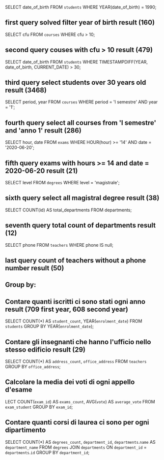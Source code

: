 SELECT date_of_birth FROM `students` WHERE YEAR(date_of_birth) = 1990;
## first query solved filter year of birth result (160)


SELECT cfu FROM `courses` WHERE cfu > 10;
## second query couses with cfu > 10 result (479)


SELECT date_of_birth FROM `students` WHERE TIMESTAMPDIFF(YEAR, date_of_birth, CURRENT_DATE) > 30;
## third query select students over 30 years old result (3468)


SELECT period, year FROM `courses` WHERE period = 'I semestre' AND year = '1';
## fourth query select all courses from 'I semestre' and 'anno 1' result (286)


SELECT hour, date FROM `exams` WHERE HOUR(hour) >= '14' AND date = '2020-06-20';
## fifth query exams with hours >= 14 and date = 2020-06-20 result (21)


SELECT level FROM `degrees` WHERE level = 'magistrale';
## sixth query select all magistral degree result (38)


SELECT COUNT(id) AS total_departments FROM departments;
## seventh query total count of departments result (12)


SELECT phone FROM `teachers` WHERE phone IS null;
## last query count of teachers without a phone number result (50)






## Group by:
## Contare quanti iscritti ci sono stati ogni anno result (709 first year, 608 second year)
SELECT COUNT(*) AS `student_count`, YEAR(`enrolment_date`)
FROM `students`
GROUP BY YEAR(`enrolment_date`);


## Contare gli insegnanti che hanno l'ufficio nello stesso edificio result (29)
SELECT COUNT(*) AS `address_count`, `office_address`
FROM `teachers`
GROUP BY `office_address`;


## Calcolare la media dei voti di ogni appello d'esame
LECT COUNT(`exam_id`) AS `exams_count`, AVG(`vote`) AS `average_vote` 
FROM `exam_student` 
GROUP BY `exam_id`;


## Contare quanti corsi di laurea ci sono per ogni dipartimento
SELECT COUNT(*) AS `degrees_count`, `department_id`, `departments`.`name` AS `department_name`
FROM `degrees`
JOIN `departments` ON `department_id` = `departments`.`id`
GROUP BY `department_id`;